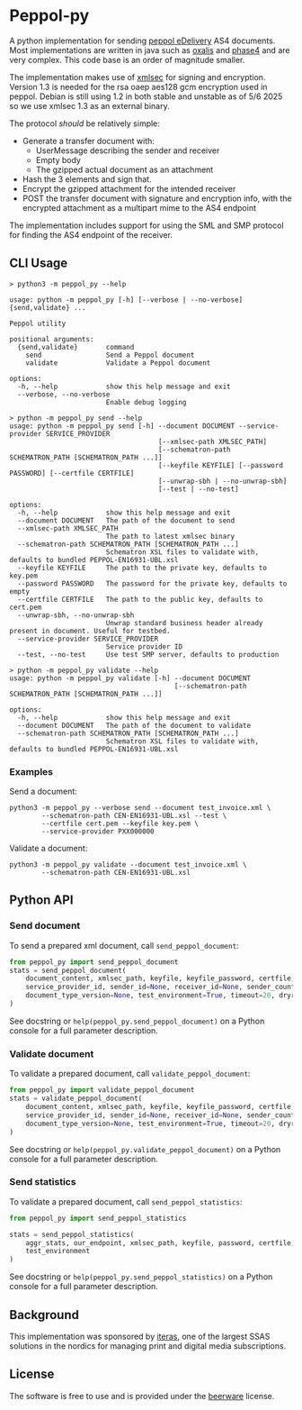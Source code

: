 # Peppol-py

A python implementation for sending [peppol eDelivery] AS4
documents. Most implementations are written in java such as [oxalis]
and [phase4] and are very complex. This code base is an order of
magnitude smaller.

The implementation makes use of [xmlsec] for signing and
encryption. Version 1.3 is needed for the rsa oaep aes128 gcm
encryption used in peppol. Debian is still using 1.2 in both stable
and unstable as of 5/6 2025 so we use xmlsec 1.3 as an external
binary.

The protocol *should* be relatively simple:
 - Generate a transfer document with:
   - UserMessage describing the sender and receiver
   - Empty body
   - The gzipped actual document as an attachment
 - Hash the 3 elements and sign that.
 - Encrypt the gzipped attachment for the intended receiver
 - POST the transfer document with signature and encryption info, with
   the encrypted attachment as a multipart mime to the AS4 endpoint

The implementation includes support for using the SML and SMP protocol
for finding the AS4 endpoint of the receiver.

## CLI Usage

```
> python3 -m peppol_py --help

usage: python -m peppol_py [-h] [--verbose | --no-verbose] {send,validate} ...

Peppol utility

positional arguments:
  {send,validate}       command
    send                Send a Peppol document
    validate            Validate a Peppol document

options:
  -h, --help            show this help message and exit
  --verbose, --no-verbose
                        Enable debug logging

> python -m peppol_py send --help
usage: python -m peppol_py send [-h] --document DOCUMENT --service-provider SERVICE_PROVIDER
                                     [--xmlsec-path XMLSEC_PATH]
                                     [--schematron-path SCHEMATRON_PATH [SCHEMATRON_PATH ...]]
                                     [--keyfile KEYFILE] [--password PASSWORD] [--certfile CERTFILE]
                                     [--unwrap-sbh | --no-unwrap-sbh]
                                     [--test | --no-test]

options:
  -h, --help            show this help message and exit
  --document DOCUMENT   The path of the document to send
  --xmlsec-path XMLSEC_PATH
                        The path to latest xmlsec binary
  --schematron-path SCHEMATRON_PATH [SCHEMATRON_PATH ...]
                        Schematron XSL files to validate with, defaults to bundled PEPPOL-EN16931-UBL.xsl
  --keyfile KEYFILE     The path to the private key, defaults to key.pem
  --password PASSWORD   The password for the private key, defaults to empty
  --certfile CERTFILE   The path to the public key, defaults to cert.pem
  --unwrap-sbh, --no-unwrap-sbh
                        Unwrap standard business header already present in document. Useful for testbed.
  --service-provider SERVICE_PROVIDER
                        Service provider ID
  --test, --no-test     Use test SMP server, defaults to production

> python -m peppol_py validate --help
usage: python -m peppol_py validate [-h] --document DOCUMENT 
                                         [--schematron-path SCHEMATRON_PATH [SCHEMATRON_PATH ...]]

options:
  -h, --help            show this help message and exit
  --document DOCUMENT   The path of the document to validate
  --schematron-path SCHEMATRON_PATH [SCHEMATRON_PATH ...]
                        Schematron XSL files to validate with, defaults to bundled PEPPOL-EN16931-UBL.xsl
```

### Examples

Send a document:

```
python3 -m peppol_py --verbose send --document test_invoice.xml \
        --schematron-path CEN-EN16931-UBL.xsl --test \
        --certfile cert.pem --keyfile key.pem \
        --service-provider PXX000000 
```

Validate a document:

```
python3 -m peppol_py validate --document test_invoice.xml \
        --schematron-path CEN-EN16931-UBL.xsl
```

## Python API

### Send document

To send a prepared xml document, call `send_peppol_document`:

``` python
from peppol_py import send_peppol_document
stats = send_peppol_document(
    document_content, xmlsec_path, keyfile, keyfile_password, certfile,
    service_provider_id, sender_id=None, receiver_id=None, sender_country=None,
    document_type_version=None, test_environment=True, timeout=20, dryrun=False
)
```

See docstring or ``help(peppol_py.send_peppol_document)`` on a Python console for a full parameter description.


### Validate document

To validate a prepared document, call ``validate_peppol_document``:

``` python
from peppol_py import validate_peppol_document
stats = validate_peppol_document(
    document_content, xmlsec_path, keyfile, keyfile_password, certfile,
    service_provider_id, sender_id=None, receiver_id=None, sender_country=None,
    document_type_version=None, test_environment=True, timeout=20, dryrun=False
)
```

See docstring or ``help(peppol_py.validate_peppol_document)`` on a Python console for a full parameter description.

### Send statistics

To validate a prepared document, call ``send_peppol_statistics``:

``` python
from peppol_py import send_peppol_statistics

stats = send_peppol_statistics(
    aggr_stats, our_endpoint, xmlsec_path, keyfile, password, certfile,
    test_environment
)
```

See docstring or ``help(peppol_py.send_peppol_statistics)`` on a Python console for a full parameter description.

## Background

This implementation was sponsored by [iteras], one of the largest SSAS
solutions in the nordics for managing print and digital media
subscriptions.

## License

The software is free to use and is provided under the [beerware] license.

[peppol eDelivery]: https://ec.europa.eu/digital-building-blocks/wikis/display/DIGITAL/eDelivery+AS4+-+1.15
[oxalis]: https://github.com/OxalisCommunity
[phase4]: https://github.com/phax/phase4
[xmlsec]: https://github.com/lsh123/xmlsec
[iteras]: https://www.iteras.dk/
[beerware]: https://en.wikipedia.org/wiki/Beerware
